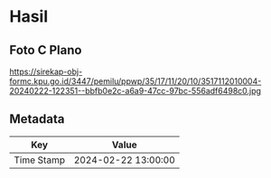 # Hasil

## Foto C Plano

https://sirekap-obj-formc.kpu.go.id/3447/pemilu/ppwp/35/17/11/20/10/3517112010004-20240222-122351--bbfb0e2c-a6a9-47cc-97bc-556adf6498c0.jpg


## Metadata

| Key        | Value               |
| ---------- | ------------------- |
| Time Stamp | 2024-02-22 13:00:00 |



